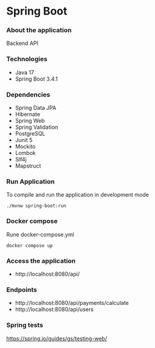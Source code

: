 # Spring Boot

### About the application
Backend API

### Technologies
* Java 17
* Spring Boot 3.4.1

### Dependencies
* Spring Data JPA
* Hibernate
* Spring Web
* Spring Validation
* PostgreSQL
* Junit 5
* Mockito
* Lombok
* Slf4j
* Mapstruct

### Run Application
To compile and run the application in development mode
```
./mvnw spring-boot:run
```

### Docker compose
Rune docker-compose.yml
```
docker compose up
```

### Access the application
- http://localhost:8080/api/

### Endpoints
- http://localhost:8080/api/payments/calculate
- http://localhost:8080/api/users

### Spring tests
https://spring.io/guides/gs/testing-web/

